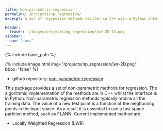 ```yaml
---
title: Non-parametric regression
permalink: /projects/np_regression/
excerpt: A set of regression methods written in C++ with a Python interface.

header:
  teaser:  /images/projects/np_regression/lwr-2D-th.png
sidebar:
  nav: "docs"
---
```


{% include base_path %}


{% include image.html
           img="/projects/np_regression/lwr-2D.png"
           bbox="false"
%}

* github repository: [non-parametric-regression](https://github.com/gpldecha/non-parametric-regression)

This package provides a set of non-parametric methods for regression. The algorithmic implementation of the methods are in C++ whilst the interface
is in Python. Non-parametric regression methods typically retains all the training data. The value of a new test point is a function of the neighboring points in the input space. As a result it is essential to use a fast space partition method, such as FLANN. Current implemented method are:

* Locally Weighted Regression (LWR)

